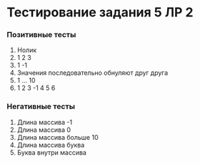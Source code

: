 # Тестирование задания 5 ЛР 2

### Позитивные тесты

1. Нолик
2. 1 2 3
3. 1 -1
4. Значения последовательно обнуляют друг друга
5. 1 ... 10
6. 1 2 3 -1 4 5 6

### Негативные тесты

1. Длина массива -1
2. Длина массива 0
3. Длина массива больше 10
4. Длина массива буква
5. Буква внутри массива
